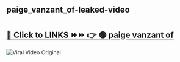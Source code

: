 
 ## paige_vanzant_of-leaked-video 

# <h2><a href="https://clipsfans.com/paige_vanzant_of&ref=git">🔗 Click to LINKS ⏩⏩ 👉 🟢 paige vanzant of </a></h2>

<a href="https://clipsfans.com/paige_vanzant_of&ref=git" rel="nofollow" data-target="animated-image.originalLink"><img src="https://i.ibb.co.com/xMMVF88/686577567.gif" alt="Viral Video Original" style="max-width: 100%; display: inline-block;" data-target="animated-image.originalImage"></a>

